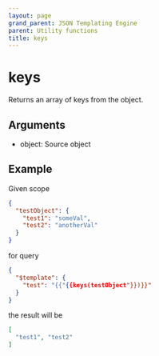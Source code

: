 ```yaml
---
layout: page
grand_parent: JSON Templating Engine
parent: Utility functions
title: keys
---
```


# keys

Returns an array of keys from the object.

## Arguments

 - object: Source object

## Example

Given scope
```json
{
  "testObject": {
    "test1": "someVal",
    "test2": "anotherVal"
  }
}
```
for query
```json
{
  "$template": {
    "test": "{{"{{keys(testObject"}})}}"
  }
}
```

the result will be
```json
[
  "test1", "test2"
]
```